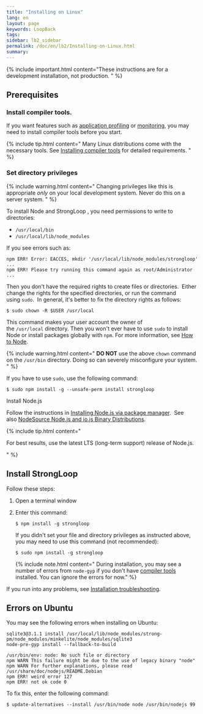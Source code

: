 ```yaml
---
title: "Installing on Linux"
lang: en
layout: page
keywords: LoopBack
tags:
sidebar: lb2_sidebar
permalink: /doc/en/lb2/Installing-on-Linux.html
summary:
---
```


{% include important.html content="These instructions are for a development installation, not production. " %}

## Prerequisites

### Install compiler tools.

If you want features such as [application profiling](https://docs.strongloop.com/display/SLC/Profiling) or [monitoring](https://docs.strongloop.com/display/SLC/Monitoring-app-metrics), you may need to install compiler tools before you start.  

{% include tip.html content="
Many Linux distributions come with the necessary tools. See [Installing compiler tools](Installing-compiler-tools.html#linux) for detailed requirements.
" %}

### Set directory privileges

{% include warning.html content="
Changing privileges like this is appropriate _only_ on your local development system. Never do this on a server system.
" %}

To install Node and StrongLoop , you need permissions to write to directories:

*   `/usr/local/bin` 
*   `/usr/local/lib/node_modules` 

If you see errors such as:

```
npm ERR! Error: EACCES, mkdir '/usr/local/lib/node_modules/strongloop'
...
npm ERR! Please try running this command again as root/Administrator
...
```

Then you don't have the required rights to create files or directories.  Either change the rights for the specified directories, or run the command using `sudo`.  In general, it's better to fix the directory rights as follows:

`$ sudo chown -R $USER /usr/local`

This command makes your user account the owner of the `/usr/local` directory. Then you won't ever have to use `sudo` to install Node or install packages globally with `npm`. For more information, see [How to Node](http://howtonode.org/introduction-to-npm).

{% include warning.html content="
**DO NOT** use the above `chown` command on the `/usr/bin` directory. Doing so can severely misconfigure your system.
" %}

If you have to use `sudo`, use the following command:

`$ sudo npm install -g --unsafe-perm install strongloop`

Install Node.js

Follow the instructions in [Installing Node.js via package manager](https://github.com/joyent/node/wiki/Installing-Node.js-via-package-manager).  See also [NodeSource Node.js and io.js Binary Distributions](https://github.com/nodesource/distributions/blob/master/README.md).

{% include tip.html content="

For best results, use the latest LTS (long-term support) release of Node.js.

" %}

## Install StrongLoop  

Follow these steps:

1.  Open a terminal window

2.  Enter this command:

    `$ npm install -g strongloop`

    If you didn't set your file and directory privileges as instructed above, you may need to use this command (not recommended):

    `$ sudo npm install -g strongloop`

    {% include note.html content="
    During installation, you may see a number of errors from `node-gyp` if you don't have [compiler tools](Installing-compiler-tools.html) installed. You can ignore the errors for now." %}

If you run into any problems, see [Installation troubleshooting](/doc/{{page.lang}}/lb2/Installation-troubleshooting.html).

## Errors on Ubuntu

You may see the following errors when installing on Ubuntu:

```
sqlite3@3.1.1 install /usr/local/lib/node_modules/strong-pm/node_modules/minkelite/node_modules/sqlite3
node-pre-gyp install --fallback-to-build

/usr/bin/env: node: No such file or directory
npm WARN This failure might be due to the use of legacy binary "node"
npm WARN For further explanations, please read
/usr/share/doc/nodejs/README.Debian
npm ERR! weird error 127
npm ERR! not ok code 0
```

To fix this, enter the following command:

`$ update-alternatives --install /usr/bin/node node /usr/bin/nodejs 99`
